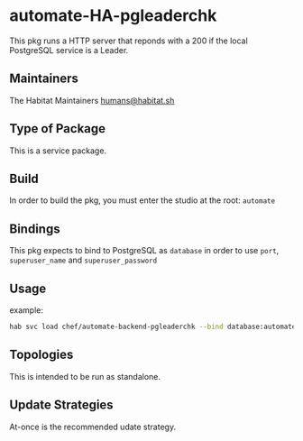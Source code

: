 # automate-HA-pgleaderchk

This pkg runs a HTTP server that reponds with a 200 if the local PostgreSQL service is a Leader.

## Maintainers

The Habitat Maintainers humans@habitat.sh

## Type of Package

This is a service package.

## Build

In order to build the pkg, you must enter the studio at the root: `automate`

## Bindings

This pkg expects to bind to PostgreSQL as `database` in order to use `port`, `superuser_name` and `superuser_password`

## Usage

example:
```bash
hab svc load chef/automate-backend-pgleaderchk --bind database:automate-backend-postgresql.default
```

## Topologies

This is intended to be run as standalone.

## Update Strategies

At-once is the recommended udate strategy.
